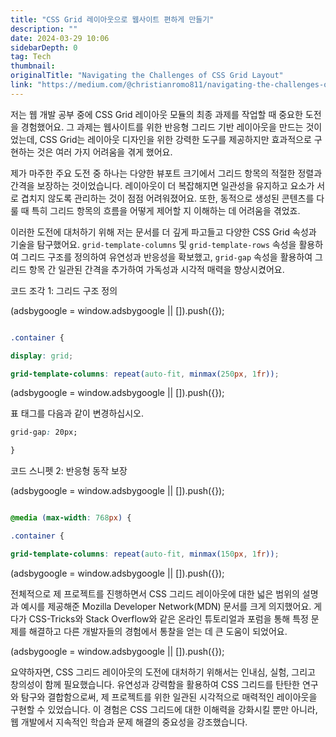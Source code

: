 ```yaml
---
title: "CSS Grid 레이아웃으로 웹사이트 편하게 만들기"
description: ""
date: 2024-03-29 10:06
sidebarDepth: 0
tag: Tech
thumbnail: 
originalTitle: "Navigating the Challenges of CSS Grid Layout"
link: "https://medium.com/@christianromo811/navigating-the-challenges-of-css-grid-layout-1abdab2b60c0"
---
```



저는 웹 개발 공부 중에 CSS Grid 레이아웃 모듈의 최종 과제를 작업할 때 중요한 도전을 경험했어요. 그 과제는 웹사이트를 위한 반응형 그리드 기반 레이아웃을 만드는 것이었는데, CSS Grid는 레이아웃 디자인을 위한 강력한 도구를 제공하지만 효과적으로 구현하는 것은 여러 가지 어려움을 겪게 했어요.

제가 마주한 주요 도전 중 하나는 다양한 뷰포트 크기에서 그리드 항목의 적절한 정렬과 간격을 보장하는 것이었습니다. 레이아웃이 더 복잡해지면 일관성을 유지하고 요소가 서로 겹치지 않도록 관리하는 것이 점점 어려워졌어요. 또한, 동적으로 생성된 콘텐츠를 다룰 때 특히 그리드 항목의 흐름을 어떻게 제어할 지 이해하는 데 어려움을 겪었죠.

이러한 도전에 대처하기 위해 저는 문서를 더 깊게 파고들고 다양한 CSS Grid 속성과 기술을 탐구했어요. `grid-template-columns` 및 `grid-template-rows` 속성을 활용하여 그리드 구조를 정의하여 유연성과 반응성을 확보했고, `grid-gap` 속성을 활용하여 그리드 항목 간 일관된 간격을 추가하여 가독성과 시각적 매력을 향상시켰어요.

코드 조각 1: 그리드 구조 정의

<!-- ui-log 수평형 -->
<ins class="adsbygoogle"
  style="display:block"
  data-ad-client="ca-pub-4877378276818686"
  data-ad-slot="9743150776"
  data-ad-format="auto"
  data-full-width-responsive="true"></ins>
<component is="script">
(adsbygoogle = window.adsbygoogle || []).push({});
</component>

```css

.container {

display: grid;

grid-template-columns: repeat(auto-fit, minmax(250px, 1fr));
```

<!-- ui-log 수평형 -->
<ins class="adsbygoogle"
  style="display:block"
  data-ad-client="ca-pub-4877378276818686"
  data-ad-slot="9743150776"
  data-ad-format="auto"
  data-full-width-responsive="true"></ins>
<component is="script">
(adsbygoogle = window.adsbygoogle || []).push({});
</component>

표 태그를 다음과 같이 변경하십시오.

```css
grid-gap: 20px;

}
```

코드 스니펫 2: 반응형 동작 보장

<!-- ui-log 수평형 -->
<ins class="adsbygoogle"
  style="display:block"
  data-ad-client="ca-pub-4877378276818686"
  data-ad-slot="9743150776"
  data-ad-format="auto"
  data-full-width-responsive="true"></ins>
<component is="script">
(adsbygoogle = window.adsbygoogle || []).push({});
</component>

```css

@media (max-width: 768px) {

.container {

grid-template-columns: repeat(auto-fit, minmax(150px, 1fr));
```

<!-- ui-log 수평형 -->
<ins class="adsbygoogle"
  style="display:block"
  data-ad-client="ca-pub-4877378276818686"
  data-ad-slot="9743150776"
  data-ad-format="auto"
  data-full-width-responsive="true"></ins>
<component is="script">
(adsbygoogle = window.adsbygoogle || []).push({});
</component>

전체적으로 제 프로젝트를 진행하면서 CSS 그리드 레이아웃에 대한 넓은 범위의 설명과 예시를 제공해준 Mozilla Developer Network(MDN) 문서를 크게 의지했어요. 게다가 CSS-Tricks와 Stack Overflow와 같은 온라인 튜토리얼과 포럼을 통해 특정 문제를 해결하고 다른 개발자들의 경험에서 통찰을 얻는 데 큰 도움이 되었어요.

<!-- ui-log 수평형 -->
<ins class="adsbygoogle"
  style="display:block"
  data-ad-client="ca-pub-4877378276818686"
  data-ad-slot="9743150776"
  data-ad-format="auto"
  data-full-width-responsive="true"></ins>
<component is="script">
(adsbygoogle = window.adsbygoogle || []).push({});
</component>

요약하자면, CSS 그리드 레이아웃의 도전에 대처하기 위해서는 인내심, 실험, 그리고 창의성이 함께 필요했습니다. 유연성과 강력함을 활용하여 CSS 그리드를 탄탄한 연구와 탐구와 결합함으로써, 제 프로젝트를 위한 일관된 시각적으로 매력적인 레이아웃을 구현할 수 있었습니다. 이 경험은 CSS 그리드에 대한 이해력을 강화시킬 뿐만 아니라, 웹 개발에서 지속적인 학습과 문제 해결의 중요성을 강조했습니다.